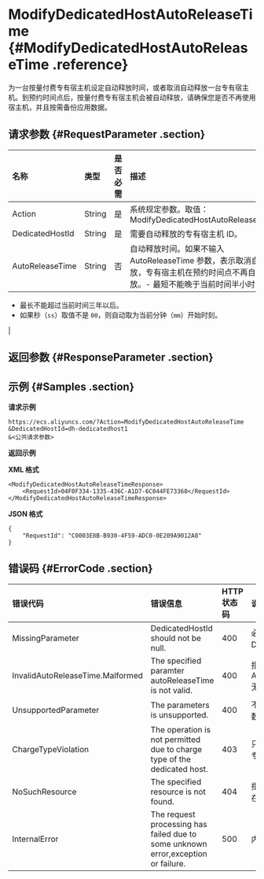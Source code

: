 # ModifyDedicatedHostAutoReleaseTime {#ModifyDedicatedHostAutoReleaseTime .reference}

为一台按量付费专有宿主机设定自动释放时间，或者取消自动释放一台专有宿主机。到预约时间点后，按量付费专有宿主机会被自动释放，请确保您是否不再使用宿主机，并且按需备份应用数据。

## 请求参数 {#RequestParameter .section}

|名称|类型|是否必需|描述|
|:-|:-|:---|:-|
|Action|String|是|系统规定参数。取值：ModifyDedicatedHostAutoReleaseTime|
|DedicatedHostId|String|是|需要自动释放的专有宿主机 ID。|
|AutoReleaseTime|String|否|自动释放时间。如果不输入 AutoReleaseTime 参数，表示取消自动释放，专有宿主机在预约时间点不再自动释放。-   最短不能晚于当前时间半小时内。
-   最长不能超过当前时间三年以后。
-   如果秒（`ss`）取值不是 `00`，则自动取为当前分钟（`mm`）开始时刻。

|

## 返回参数 {#ResponseParameter .section}

## 示例 {#Samples .section}

**请求示例** 

```
https://ecs.aliyuncs.com/?Action=ModifyDedicatedHostAutoReleaseTime
&DedicatedHostId=dh-dedicatedhost1
&<公共请求参数>
```

**返回示例**

**XML 格式**

```
<ModifyDedicatedHostAutoReleaseTimeResponse>
    <RequestId>04F0F334-1335-436C-A1D7-6C044FE73368</RequestId>
</ModifyDedicatedHostAutoReleaseTimeResponse>
```

**JSON 格式**

```
{ 
    "RequestId": "C0003E8B-B930-4F59-ADC0-0E209A9012A8"
}
```

## 错误码 {#ErrorCode .section}

|错误代码|错误信息|HTTP状态码|说明|
|:---|:---|:------|:-|
|MissingParameter|DedicatedHostId should not be null.|400|必须指定 DedicatedHostId。|
|InvalidAutoReleaseTime.Malformed|The specified paramter autoReleaseTime is not valid.|400|指定参数 AutoReleaseTime 无效。|
|UnsupportedParameter|The parameters is unsupported.|400|不支持指定的参数。|
|ChargeTypeViolation|The operation is not permitted due to charge type of the dedicated host.|403|只能释放按量付费专有宿主机。|
|NoSuchResource|The specified resource is not found.|404|指定的资源不存在。|
|InternalError|The request processing has failed due to some unknown error,exception or failure.|500|内部错误。|

